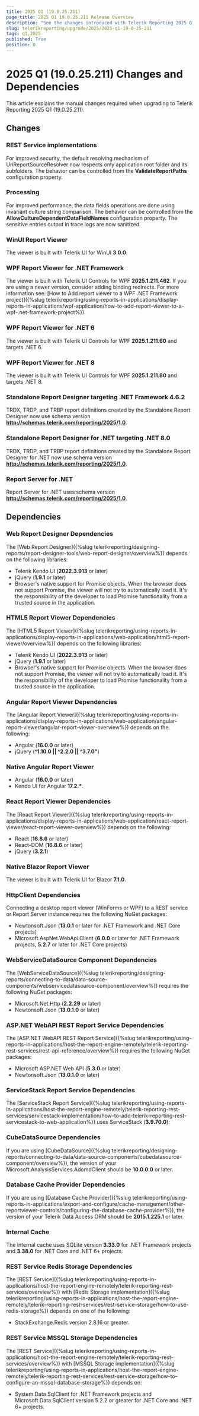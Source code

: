 ```yaml
---
title: 2025 Q1 (19.0.25.211)
page_title: 2025 Q1 19.0.25.211 Release Overview
description: "See the changes introduced with Telerik Reporting 2025 Q1 (19.0.25.211) that should be considered before upgrading, and the 3rd party products & packages this version depends on."
slug: telerikreporting/upgrade/2025/2025-q1-19-0-25-211
tags: q1,2025
published: True
position: 0
---
```


# 2025 Q1 (19.0.25.211) Changes and Dependencies

This article explains the manual changes required when upgrading to Telerik Reporting 2025 Q1 (19.0.25.211).

## Changes

### REST Service implementations

For improved security, the default resolving mechanism of UriReportSourceResolver now respects only application root folder and its subfolders. The behavior can be controlled from the **ValidateReportPaths** configuration property.

### Processing

For improved performance, the data fields operations are done using invariant culture string comparison. The behavior can be controlled from the **AllowCultureDependentDataFieldNames** configuration property.
The sensitive entries output in trace logs are now sanitized.

### WinUI Report Viewer

The viewer is built with Telerik UI for WinUI __3.0.0__.

### WPF Report Viewer for .NET Framework

The viewer is built with Telerik UI Controls for WPF __2025.1.211.462__. If you are using a newer version, consider adding binding redirects. For more information see: [How to Add report viewer to a WPF .NET Framework project]({%slug telerikreporting/using-reports-in-applications/display-reports-in-applications/wpf-application/how-to-add-report-viewer-to-a-wpf-.net-framework-project%}).

### WPF Report Viewer for .NET 6

The viewer is built with Telerik UI Controls for WPF __2025.1.211.60__ and targets .NET 6.

### WPF Report Viewer for .NET 8

The viewer is built with Telerik UI Controls for WPF __2025.1.211.80__ and targets .NET 8.

### Standalone Report Designer targeting .NET Framework 4.6.2

TRDX, TRDP, and TRBP report definitions created by the Standalone Report Designer now use schema version __http://schemas.telerik.com/reporting/2025/1.0__.

### Standalone Report Designer for .NET targeting .NET 8.0

TRDX, TRDP, and TRBP report definitions created by the Standalone Report Designer for .NET now use schema version __http://schemas.telerik.com/reporting/2025/1.0__.

### Report Server for .NET

Report Server for .NET uses schema version __http://schemas.telerik.com/reporting/2025/1.0__.

## Dependencies

### Web Report Designer Dependencies

The [Web Report Designer]({%slug telerikreporting/designing-reports/report-designer-tools/web-report-designer/overview%}) depends on the following libraries:

* Telerik Kendo UI (__2022.3.913__ or later)
* jQuery (__1.9.1__ or later)
* Browser's native support for Promise objects. When the browser does not support Promise, the viewer will not try to automatically load it. It's the responsibility of the developer to load Promise functionality from a trusted source in the application.

### HTML5 Report Viewer Dependencies

The [HTML5 Report Viewer]({%slug telerikreporting/using-reports-in-applications/display-reports-in-applications/web-application/html5-report-viewer/overview%}) depends on the following libraries:

* Telerik Kendo UI (__2022.3.913__ or later)
* jQuery (__1.9.1__ or later)
* Browser's native support for Promise objects. When the browser does not support Promise, the viewer will not try to automatically load it. It's the responsibility of the developer to load Promise functionality from a trusted source in the application.

### Angular Report Viewer Dependencies

The [Angular Report Viewer]({%slug telerikreporting/using-reports-in-applications/display-reports-in-applications/web-application/angular-report-viewer/angular-report-viewer-overview%}) depends on the following:

* Angular (__16.0.0__ or later)
* jQuery (__^1.10.0 || ^2.2.0 || ^3.7.0"__)

### Native Angular Report Viewer

* Angular (__16.0.0__ or later)
* Kendo UI for Angular __17.2.*__.

### React Report Viewer Dependencies

The [React Report Viewer]({%slug telerikreporting/using-reports-in-applications/display-reports-in-applications/web-application/react-report-viewer/react-report-viewer-overview%}) depends on the following:

* React (__16.8.6__ or later)
* React-DOM (__16.8.6__ or later)
* jQuery (__3.2.1__)

### Native Blazor Report Viewer

The viewer is built with Telerik UI for Blazor __7.1.0__.

### HttpClient Dependencies

Connecting a desktop report viewer (WinForms or WPF) to a REST service or Report Server instance requires the following NuGet packages:

* Newtonsoft.Json (__13.0.1__ or later for .NET Framework and .NET Core projects)
* Microsoft.AspNet.WebApi.Client (__6.0.0__ or later for .NET Framework projects, __5.2.7__ or later for .NET Core projects)

### WebServiceDataSource Component Dependencies

The [WebServiceDataSource]({%slug telerikreporting/designing-reports/connecting-to-data/data-source-components/webservicedatasource-component/overview%}) requires the following NuGet packages:

* Microsoft.Net.Http (__2.2.29__ or later)
* Newtonsoft.Json (__13.0.1.0__ or later)

### ASP.NET WebAPI REST Report Service Dependencies

The [ASP.NET WebAPI REST Report Service]({%slug telerikreporting/using-reports-in-applications/host-the-report-engine-remotely/telerik-reporting-rest-services/rest-api-reference/overview%}) requires the following NuGet packages:

* Microsoft ASP.NET Web API (__5.3.0__ or later)
* Newtonsoft.Json (__13.0.1.0__ or later)

### ServiceStack Report Service Dependencies

The [ServiceStack Report Service]({%slug telerikreporting/using-reports-in-applications/host-the-report-engine-remotely/telerik-reporting-rest-services/servicestack-implementation/how-to-add-telerik-reporting-rest-servicestack-to-web-application%}) uses ServiceStack (__3.9.70.0__):

### CubeDataSource Dependencies

If you are using [CubeDataSource]({%slug telerikreporting/designing-reports/connecting-to-data/data-source-components/cubedatasource-component/overview%}), the version of your Microsoft.AnalysisServices.AdomdClient should be __10.0.0.0__ or later.

### Database Cache Provider Dependencies

If you are using [Database Cache Provider]({%slug telerikreporting/using-reports-in-applications/export-and-configure/cache-management/other-reportviewer-controls/configuring-the-database-cache-provider%}), the version of your Telerik Data Access ORM should be __2015.1.225.1__ or later.

### Internal Cache

The internal cache uses SQLite version __3.33.0__ for .NET Framework projects and __3.38.0__ for .NET Core and .NET 6+ projects.

### REST Service Redis Storage Dependencies

The [REST Service]({%slug telerikreporting/using-reports-in-applications/host-the-report-engine-remotely/telerik-reporting-rest-services/overview%}) with [Redis Storage implementation]({%slug telerikreporting/using-reports-in-applications/host-the-report-engine-remotely/telerik-reporting-rest-services/rest-service-storage/how-to-use-redis-storage%}) depends on one of the following:

* StackExchange.Redis version 2.8.16 or greater.

### REST Service MSSQL Storage Dependencies

The [REST Service]({%slug telerikreporting/using-reports-in-applications/host-the-report-engine-remotely/telerik-reporting-rest-services/overview%}) with [MSSQL Storage implementation]({%slug telerikreporting/using-reports-in-applications/host-the-report-engine-remotely/telerik-reporting-rest-services/rest-service-storage/how-to-configure-an-mssql-database-storage%}) depends on:

* System.Data.SqlClient for .NET Framework projects and Microsoft.Data.SqlClient version 5.2.2 or greater for .NET Core and .NET 6+ projects.
